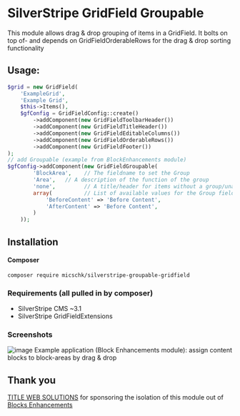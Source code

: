 # SilverStripe GridField Groupable

This module allows drag & drop grouping of items in a GridField. 
It bolts on top of- and depends on GridFieldOrderableRows for the drag & drop sorting functionality

## Usage:
```php
$grid = new GridField(
    'ExampleGrid',
    'Example Grid',
    $this->Items(),
    $gfConfig = GridFieldConfig::create()
        ->addComponent(new GridFieldToolbarHeader())
        ->addComponent(new GridFieldTitleHeader())
        ->addComponent(new GridFieldEditableColumns())
        ->addComponent(new GridFieldOrderableRows())
        ->addComponent(new GridFieldFooter())
);
// add Groupable (example from BlockEnhancements module)
$gfConfig->addComponent(new GridFieldGroupable(
        'BlockArea',    // The fieldname to set the Group
        'Area',   // A description of the function of the group
        'none',         // A title/header for items without a group/unassigned
        array(          // List of available values for the Group field
            'BeforeContent' => 'Before Content',
            'AfterContent' => 'Before Content',
        )
    ));
```

## Installation

#### Composer

	composer require micschk/silverstripe-groupable-gridfield

### Requirements (all pulled in by composer)

* SilverStripe CMS ~3.1
* SilverStripe GridFieldExtensions

### Screenshots

![image](https://cloud.githubusercontent.com/assets/1005986/15631519/677fd806-256e-11e6-83a3-d4c072211d1b.png)
Example application (Block Enhancements module): assign content blocks to block-areas by drag & drop

## Thank you

[TITLE WEB SOLUTIONS](http://title.dk/) for sponsoring the isolation of this module out of [Blocks Enhancements](https://github.com/micschk/silverstripe-block_enhancements)
